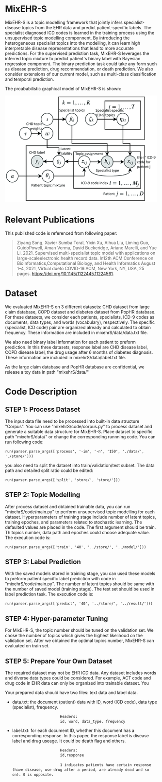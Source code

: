# MixEHR-S

MixEHR-S is a topic modelling framework that jointly infers specialist-disease topics from the EHR data and predict patient-specific labels. 
The specialist diagnosed ICD codes is learned in the training process using the unsupervised topic modelling componnent.
By introducing the heterogeneous specialist topics into the modelling, it can learn high interpretable disease representations that lead to more accurate predictions. 
For the supervised prediction task, MixEHR-S leverages the inferred topic  mixture to predict patient's binary label with Bayesian regression component. 
The binary prediction task could take any form such as disease prediction, drug recommendation, or death prediction. 
We also consider extensions of our current model, such as multi-class classification and temporal prediction.

The proababilistic graphical model of MixEHR-S is shown:


<img src="https://github.com/li-lab-mcgill/mixehrS/blob/master/figures/PGM.jpg" width="500" height="350">



# Relevant Publications

This published code is referenced from following paper:

>Ziyang Song, Xavier Sumba Toral, Yixin Xu, Aihua Liu, Liming Guo, GuidoPowell, Aman Verma, David Buckeridge, Ariane Marelli, and Yue Li. 2021. Supervised 
multi-specialist topic model with applications on large-scaleelectronic health record data. In12th ACM Conference on Bioinformatics,Computational Biology, 
and Health Informatics August 1–4, 2021, Virtual dueto COVID-19.ACM, New York, NY, USA, 25 pages. https://doi.org/10.1145/1122445.11224561.

# Dataset

We evaluated MixEHR-S on 3 different datasets: CHD dataset from large claim database, COPD dataset and diabetes dataset from PopHR database. 
For these datasets, we consider each patients, specialists, ICD-9 codes as documents, data types, and words (vocabulary), respectively. 
The specific (specialist, ICD code) pair are organized already and calculated to obtain frequency.
These information are included in mixehrS/data/data.txt file.

We also need binary label information for each patient to preform prediction. 
In this three datasets, response label are CHD disease label, COPD disease label, the drug usage after 6 months of diabetes diagnosis. 
These information are included in mixehrS/data/label.txt file.

As the large claim database and PopHR database are confidential, we release a toy data in path "mixehrS/data/"

# Code Description

## STEP 1: Process Dataset

The input data file need to be processed into built-in data structure "Corpus". You can use "mixehrS/code/corpus.py" to process dataset and generate a suitable data structure for MixEHR-S.
Place dataset to specific path "mixehrS/data/" or change the corresponding runnning code. You can run following code:

    run(parser.parse_args(['process', '-im', '-n', '150', './data/', './store/']))
    
you also need to split the dataset into train/validation/test subset. The data path and detailed split ratio could be edited:
    
    run(parser.parse_args(['split', 'store/', 'store/']))

## STEP 2: Topic Modelling

After process dataset and obtained trainable data, you can run "mixehrS/code/main.py" to perform unsupervised topic modelling for each dataset. 
Hyperparameters of training stage include number of latent topics,  training epoches, and parameters related to stochastic learning. The defaulted values are placed in the code. 
The first argument should be train. Th topics number, data path and epoches could choose adequate value. The execution code is:

    run(parser.parse_args(['train', '40', '../store/', '../model/']))
    

## STEP 3: Label Prediction

With the saved models stored in training stage, you can used these models to preform patient specific label prediction with code in "mixehrS/code/main.py". 
The number of latent topics should be same with the number of saved model (training stage). 
The test set should be used in label prediction task. The execution code is:

    run(parser.parse_args(['predict', '40', '../store/', '../result/']))
    
## STEP 4: Hyper-parameter Tuning

For MixEHR-S, the topic number should be tuned on the validation set. We chose the number of topics which gives the highest likelihood on the validation set.
After we obtained the optimal topics number, MixEHR-S can evaluated on train set.

## STEP 5: Prepare Your Own Dataset

The required dataset may not be EHR ICD data. Any dataset includes words and diverse data types could be considered. 
For example, ACT code and drug code in EHR data can only be organized into trainable dataset. You 

Your prepared data should have two files: text data and label data.
- data.txt: the document (patient) data with ID, word (ICD code), data type (specialist), frequency.

                            Headers:
                            id, word, data_type, frequency 


- label.txt: for each document ID, whether this document has a corresponding response. In this paper, the response label is disease label and drug useage. It could be death flag and others. 

                            Headers:
                            id,response

                            1 indicates patients have certain response (have disease, use drug after a period, are already dead and so on). 0 is opposite. 





